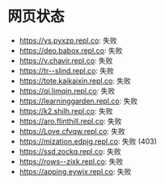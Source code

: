 # 网页状态
- https://ys.pyxzp.repl.co: 失败
- https://deo.babox.repl.co: 失败
- https://v.chavir.repl.co: 失败
- https://tr--slind.repl.co: 失败
- https://tote.kaikaixin.repl.co: 失败
- https://qi.limqin.repl.co: 失败
- https://learninggarden.repl.co: 失败
- https://k2.shilh.repl.co: 失败
- https://aro.flinthill.repl.co: 失败
- https://Love.cfvqw.repl.co: 失败
- https://mization.edpjg.repl.co: 失败 (403)
- https://ssd.zockq.repl.co: 失败
- https://rows--zixk.repl.co: 失败
- https://apping.eywjx.repl.co: 失败
